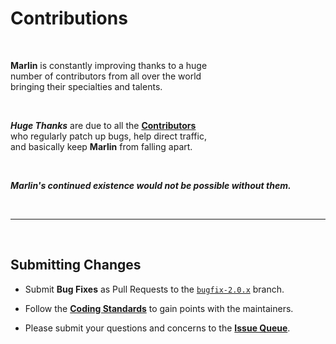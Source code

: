 
# Contributions

<br>

**Marlin** is constantly improving thanks to a huge <br>
number of contributors from all over the world <br>
bringing their specialties and talents.

<br>

***Huge Thanks*** are due to all the **[Contributors]** <br>
who regularly patch up bugs, help direct traffic, <br>
and basically keep **Marlin** from falling apart.

<br>

***Marlin's continued existence would not be possible without them.***

<br>

---

<br>

## Submitting Changes

- Submit **Bug Fixes** as Pull Requests to the [`bugfix-2.0.x`][Bugfix] branch.

- Follow the **[Coding Standards]** to gain points with the maintainers.

- Please submit your questions and concerns to the **[Issue Queue][Issues]**.


<!----------------------------------------------------------------------------->

[Bugfix]: https://github.com/MarlinFirmware/Marlin/tree/bugfix-2.0.x
[Contributors]: https://github.com/MarlinFirmware/Marlin/graphs/contributors
[Issues]: https://github.com/MarlinFirmware/Marlin/issues
[Coding Standards]: http://marlinfw.org/docs/development/coding_standards.html

